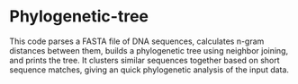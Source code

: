 # Phylogenetic-tree
This code parses a FASTA file of DNA sequences, calculates n-gram distances between them, builds a phylogenetic tree using neighbor joining, and prints the tree. It clusters similar sequences together based on short sequence matches, giving an quick phylogenetic analysis of the input data.  

